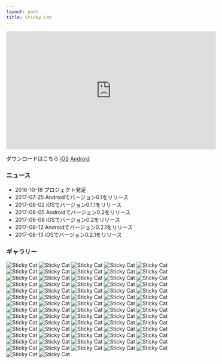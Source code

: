 ```yaml
---
layout: post
title: Sticky Cat
---
```


<iframe width="560" height="315" src="https://www.youtube.com/embed/A0u0Mv_YCr0?rel=0" frameborder="0" allow="autoplay; encrypted-media" allowfullscreen></iframe>

ダウンロードはこちら
[iOS](http://appstore.com/stickycatclip)
[Android](https://play.google.com/store/apps/details?id=net.windblow.stickycat)

### ニュース
- 2016-10-18 プロジェクト発足
- 2017-07-25 Androidでバージョン0.1をリリース
- 2017-08-02 iOSでバージョン0.1.1をリリース
- 2017-08-05 Androidでバージョン0.2をリリース
- 2017-08-08 iOSでバージョン0.2をリリース
- 2017-08-12 Androidでバージョン0.2.1をリリース
- 2017-08-13 iOSでバージョン0.2.1をリリース

### ギャラリー
![Sticky Cat](/assets/StickyCat/scan00.jpg)
![Sticky Cat](/assets/StickyCat/scan01.jpg)
![Sticky Cat](/assets/StickyCat/scan02.jpg)
![Sticky Cat](/assets/StickyCat/scan03.jpg)
![Sticky Cat](/assets/StickyCat/scan04.jpg)
![Sticky Cat](/assets/StickyCat/scan05.jpg)
![Sticky Cat](/assets/StickyCat/scan06.jpg)
![Sticky Cat](/assets/StickyCat/scan07.jpg)
![Sticky Cat](/assets/StickyCat/scan08.jpg)
![Sticky Cat](/assets/StickyCat/scan09.jpg)
![Sticky Cat](/assets/StickyCat/scan10.jpg)
![Sticky Cat](/assets/StickyCat/scan11.jpg)
![Sticky Cat](/assets/StickyCat/scan12.jpg)
![Sticky Cat](/assets/StickyCat/scan13.jpg)
![Sticky Cat](/assets/StickyCat/scan14.jpg)
![Sticky Cat](/assets/StickyCat/scan15.jpg)
![Sticky Cat](/assets/StickyCat/scan16.jpg)
![Sticky Cat](/assets/StickyCat/Screenshot_20161027-000242.png)
![Sticky Cat](/assets/StickyCat/Screenshot_20161027-225926.png)
![Sticky Cat](/assets/StickyCat/Screenshot_20161027-225935.png)
![Sticky Cat](/assets/StickyCat/Screenshot_20170104-165222.png)
![Sticky Cat](/assets/StickyCat/Screenshot_20170105-130036.png)
![Sticky Cat](/assets/StickyCat/Screenshot_20170214-092407.png)
![Sticky Cat](/assets/StickyCat/Screenshot_20170219-150138.png)
![Sticky Cat](/assets/StickyCat/Screenshot_20170314-170447.png)
![Sticky Cat](/assets/StickyCat/Screenshot_20170316-210335.png)
![Sticky Cat](/assets/StickyCat/Screenshot_20170317-092927.png)
![Sticky Cat](/assets/StickyCat/Screenshot_20170320-183730.png)
![Sticky Cat](/assets/StickyCat/Screenshot_20170326-214719.png)
![Sticky Cat](/assets/StickyCat/Screenshot_20170403-182308.png)
![Sticky Cat](/assets/StickyCat/Screenshot_20170404-124246.png)
![Sticky Cat](/assets/StickyCat/Screenshot_20170406-120048.png)
![Sticky Cat](/assets/StickyCat/Screenshot_20170408-153606.png)
![Sticky Cat](/assets/StickyCat/Screenshot_20170408-192058.png)
![Sticky Cat](/assets/StickyCat/Screenshot_20170417-113220.png)
![Sticky Cat](/assets/StickyCat/Screenshot_20170420-201219.png)
![Sticky Cat](/assets/StickyCat/Screenshot_20170420-201436.png)
![Sticky Cat](/assets/StickyCat/Screenshot_20170423-131142.png)
![Sticky Cat](/assets/StickyCat/Screenshot_20170423-131210.png)
![Sticky Cat](/assets/StickyCat/Screenshot_20170501-212905.png)
![Sticky Cat](/assets/StickyCat/Screenshot_20170501-212951.png)
![Sticky Cat](/assets/StickyCat/Screenshot_20170510-180555.png)
![Sticky Cat](/assets/StickyCat/Screenshot_20170512-135230.png)
![Sticky Cat](/assets/StickyCat/Screenshot_20170521-173825.png)
![Sticky Cat](/assets/StickyCat/Screenshot_20170521-173834.png)
![Sticky Cat](/assets/StickyCat/Screenshot_20170521-173839.png)
![Sticky Cat](/assets/StickyCat/Screenshot_20170521-173845.png)
![Sticky Cat](/assets/StickyCat/Screenshot_20170521-173857.png)
![Sticky Cat](/assets/StickyCat/Screenshot_20170628-105434.png)
![Sticky Cat](/assets/StickyCat/Screenshot_20170710-085045.png)
![Sticky Cat](/assets/StickyCat/Screenshot_20170725-153530.png)
![Sticky Cat](/assets/StickyCat/Screenshot_20170725-153541.png)
![Sticky Cat](/assets/StickyCat/Screenshot_20170725-153841.png)
![Sticky Cat](/assets/StickyCat/Screenshot_20170725-153846.png)
![Sticky Cat](/assets/StickyCat/Screenshot_20170725-153908.png)
![Sticky Cat](/assets/StickyCat/Screenshot_20170725-153917.png)
![Sticky Cat](/assets/StickyCat/Screenshot_20170725-153934.png)
![Sticky Cat](/assets/StickyCat/Screenshot_20170725-153957.png)
![Sticky Cat](/assets/StickyCat/Screenshot_20170725-154007.png)
![Sticky Cat](/assets/StickyCat/Screenshot_20170725-154012.png)
![Sticky Cat](/assets/StickyCat/Screenshot_20170725-154048.png)
![Sticky Cat](/assets/StickyCat/Screenshot_20170725-154059.png)
![Sticky Cat](/assets/StickyCat/Screenshot_20170725-154120.png)
![Sticky Cat](/assets/StickyCat/Screenshot_20170725-160928.png)
![Sticky Cat](/assets/StickyCat/Screenshot_20170805-235621.png)
![Sticky Cat](/assets/StickyCat/Screenshot_20170811-212405.png)
![Sticky Cat](/assets/StickyCat/Screenshot_20170811-212620.png)
![Sticky Cat](/assets/StickyCat/Screenshot_20170811-212734.png)
![Sticky Cat](/assets/StickyCat/Screenshot_20170811-212812.png)
![Sticky Cat](/assets/StickyCat/Screenshot_20170811-212925.png)
![Sticky Cat](/assets/StickyCat/Screenshot_20170811-213036.png)
![Sticky Cat](/assets/StickyCat/Screenshot_20170811-213234.png)
